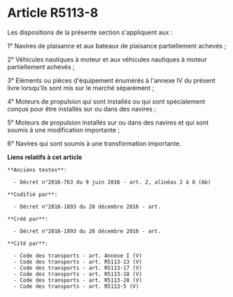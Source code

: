 # Article R5113-8

Les dispositions de la présente section s'appliquent aux :

1° Navires de plaisance et aux bateaux de plaisance partiellement achevés ;

2° Véhicules nautiques à moteur et aux véhicules nautiques à moteur partiellement achevés ;

3° Eléments ou pièces d'équipement énumérés à l'annexe IV du présent livre lorsqu'ils sont mis sur le marché séparément ;

4° Moteurs de propulsion qui sont installés ou qui sont spécialement conçus pour être installés sur ou dans des navires ;

5° Moteurs de propulsion installés sur ou dans des navires et qui sont soumis à une modification importante ;

6° Navires qui sont soumis à une transformation importante.

**Liens relatifs à cet article**

	**Anciens textes**:

	  - Décret n°2016-763 du 9 juin 2016 - art. 2, alinéas 2 à 8 (Ab)

	**Codifié par**:

	  - Décret n°2016-1893 du 28 décembre 2016 - art.

	**Créé par**:

	  - Décret n°2016-1893 du 28 décembre 2016 - art.

	**Cité par**:

	  - Code des transports - art. Annexe I (V)
	  - Code des transports - art. R5113-13 (V)
	  - Code des transports - art. R5113-17 (V)
	  - Code des transports - art. R5113-18 (V)
	  - Code des transports - art. R5113-28 (V)
	  - Code des transports - art. R5113-5 (V)
